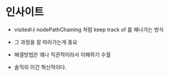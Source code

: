 # 인사이트

- visited나 nodePathChaining 처럼 keep track of 를 해나가는 방식

- 그 과정을 잘 따라가는게 중요

- 해결방법은 꽤나 직관적이라서 이해하기 수월

- 솔직히 이건 혁신적이다.
